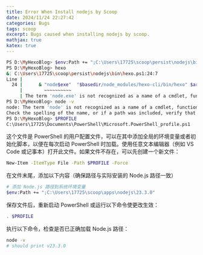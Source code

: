 ```yaml
---
title: Error When Install nodejs by Scoop
date: 2024/11/24 22:27:42
categories: Bugs
tags: scoop
excerpt: Bugs caused when installing nodejs by scoop.
mathjax: true
katex: true
---
```


```bash
PS D:\MyHexoBlog> $env:Path += ";C:\Users\17725\scoop\persist\nodejs\bin"
PS D:\MyHexoBlog> hexo
&: C:\Users\17725\scoop\persist\nodejs\bin\hexo.ps1:24:7
Line |
  24 |      & "node$exe"  "$basedir/node_modules/hexo-cli/bin/hexo" $args
     |        ~~~~~~~~~~
     | The term 'node.exe' is not recognized as a name of a cmdlet, function, script file, or executable program. Check the spelling of the name, or if a path was included, verify that the path is correct and try again.
PS D:\MyHexoBlog> node -v
node: The term 'node' is not recognized as a name of a cmdlet, function, script file, or executable program.
Check the spelling of the name, or if a path was included, verify that the path is correct and try again.
PS D:\MyHexoBlog> $PROFILE
C:\Users\17725\Documents\PowerShell\Microsoft.PowerShell_profile.ps1
```

这个文件是 PowerShell 的用户配置文件，可以在其中添加全局的环境变量或者初始化脚本，以便在每次启动 PowerShell 时加载。使用任意文本编辑器（例如 VS Code 或记事本）打开此文件。如果文件不存在，可以先创建一个新文件：

```bash
New-Item -ItemType File -Path $PROFILE -Force
```

在文件末尾，添加以下内容（确保路径与实际安装的 Node.js 路径一致）

```bash
# 添加 Node.js 路径到系统环境变量
$env:Path += ";C:\Users\17725\scoop\apps\nodejs\23.3.0"
```

保存文件后，重新启动 PowerShell 或运行以下命令使更改生效：

```bash
. $PROFILE
```

执行以下命令，检查是否已正确加载 Node.js 路径：

```bash
node -v
# should print v23.3.0
```
